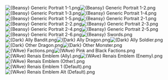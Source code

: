 ![{Beansy} Generic Portrait 1-1.png](https://raw.githubusercontent.com/Klokinator/FE-Repo/main/Item%20Icons/Special%20-%20Generic%20Minimugs/%7BBeansy%7D%20Generic%20Portrait%201-1.png "{Beansy} Generic Portrait 1-1.png")![{Beansy} Generic Portrait 1-2.png](https://raw.githubusercontent.com/Klokinator/FE-Repo/main/Item%20Icons/Special%20-%20Generic%20Minimugs/%7BBeansy%7D%20Generic%20Portrait%201-2.png "{Beansy} Generic Portrait 1-2.png")![{Beansy} Generic Portrait 1-3.png](https://raw.githubusercontent.com/Klokinator/FE-Repo/main/Item%20Icons/Special%20-%20Generic%20Minimugs/%7BBeansy%7D%20Generic%20Portrait%201-3.png "{Beansy} Generic Portrait 1-3.png")![{Beansy} Generic Portrait 1-4.png](https://raw.githubusercontent.com/Klokinator/FE-Repo/main/Item%20Icons/Special%20-%20Generic%20Minimugs/%7BBeansy%7D%20Generic%20Portrait%201-4.png "{Beansy} Generic Portrait 1-4.png")![{Beansy} Generic Portrait 1-5.png](https://raw.githubusercontent.com/Klokinator/FE-Repo/main/Item%20Icons/Special%20-%20Generic%20Minimugs/%7BBeansy%7D%20Generic%20Portrait%201-5.png "{Beansy} Generic Portrait 1-5.png")![{Beansy} Generic Portrait 2-1.png](https://raw.githubusercontent.com/Klokinator/FE-Repo/main/Item%20Icons/Special%20-%20Generic%20Minimugs/%7BBeansy%7D%20Generic%20Portrait%202-1.png "{Beansy} Generic Portrait 2-1.png")![{Beansy} Generic Portrait 2-2.png](https://raw.githubusercontent.com/Klokinator/FE-Repo/main/Item%20Icons/Special%20-%20Generic%20Minimugs/%7BBeansy%7D%20Generic%20Portrait%202-2.png "{Beansy} Generic Portrait 2-2.png")![{Beansy} Generic Portrait 2-3.png](https://raw.githubusercontent.com/Klokinator/FE-Repo/main/Item%20Icons/Special%20-%20Generic%20Minimugs/%7BBeansy%7D%20Generic%20Portrait%202-3.png "{Beansy} Generic Portrait 2-3.png")![{Beansy} Generic Portrait 2-4.png](https://raw.githubusercontent.com/Klokinator/FE-Repo/main/Item%20Icons/Special%20-%20Generic%20Minimugs/%7BBeansy%7D%20Generic%20Portrait%202-4.png "{Beansy} Generic Portrait 2-4.png")![{Beansy} Generic Portrait 2-5.png](https://raw.githubusercontent.com/Klokinator/FE-Repo/main/Item%20Icons/Special%20-%20Generic%20Minimugs/%7BBeansy%7D%20Generic%20Portrait%202-5.png "{Beansy} Generic Portrait 2-5.png")![{Beansy} Generic Portrait 2-6.png](https://raw.githubusercontent.com/Klokinator/FE-Repo/main/Item%20Icons/Special%20-%20Generic%20Minimugs/%7BBeansy%7D%20Generic%20Portrait%202-6.png "{Beansy} Generic Portrait 2-6.png")![{Beansy} Swords.png](https://raw.githubusercontent.com/Klokinator/FE-Repo/main/Item%20Icons/Special%20-%20Generic%20Minimugs/%7BBeansy%7D%20Swords.png "{Beansy} Swords.png")![{Dark} Ally Bandit.png](https://raw.githubusercontent.com/Klokinator/FE-Repo/main/Item%20Icons/Special%20-%20Generic%20Minimugs/%7BDark%7D%20Ally%20Bandit.png "{Dark} Ally Bandit.png")![{Dark} Ally Dragon.png](https://raw.githubusercontent.com/Klokinator/FE-Repo/main/Item%20Icons/Special%20-%20Generic%20Minimugs/%7BDark%7D%20Ally%20Dragon.png "{Dark} Ally Dragon.png")![{Dark} Ally Soldier.png](https://raw.githubusercontent.com/Klokinator/FE-Repo/main/Item%20Icons/Special%20-%20Generic%20Minimugs/%7BDark%7D%20Ally%20Soldier.png "{Dark} Ally Soldier.png")![{Dark} Other Dragon.png](https://raw.githubusercontent.com/Klokinator/FE-Repo/main/Item%20Icons/Special%20-%20Generic%20Minimugs/%7BDark%7D%20Other%20Dragon.png "{Dark} Other Dragon.png")![{Dark} Other Monster.png](https://raw.githubusercontent.com/Klokinator/FE-Repo/main/Item%20Icons/Special%20-%20Generic%20Minimugs/%7BDark%7D%20Other%20Monster.png "{Dark} Other Monster.png")![{WAve} Factions.png](https://raw.githubusercontent.com/Klokinator/FE-Repo/main/Item%20Icons/Special%20-%20Generic%20Minimugs/%7BWAve%7D%20Factions.png "{WAve} Factions.png")![{WAve} Pink and Black Factions.png](https://raw.githubusercontent.com/Klokinator/FE-Repo/main/Item%20Icons/Special%20-%20Generic%20Minimugs/%7BWAve%7D%20Pink%20and%20Black%20Factions.png "{WAve} Pink and Black Factions.png")![{WAve} Renais Emblem (Ally).png](https://raw.githubusercontent.com/Klokinator/FE-Repo/main/Item%20Icons/Special%20-%20Generic%20Minimugs/%7BWAve%7D%20Renais%20Emblem%20(Ally).png "{WAve} Renais Emblem (Ally).png")![{WAve} Renais Emblem (Enemy).png](https://raw.githubusercontent.com/Klokinator/FE-Repo/main/Item%20Icons/Special%20-%20Generic%20Minimugs/%7BWAve%7D%20Renais%20Emblem%20(Enemy).png "{WAve} Renais Emblem (Enemy).png")![{WAve} Renais Emblem (Other).png](https://raw.githubusercontent.com/Klokinator/FE-Repo/main/Item%20Icons/Special%20-%20Generic%20Minimugs/%7BWAve%7D%20Renais%20Emblem%20(Other).png "{WAve} Renais Emblem (Other).png")![{WAve} Renais Emblem 1 (Default).png](https://raw.githubusercontent.com/Klokinator/FE-Repo/main/Item%20Icons/Special%20-%20Generic%20Minimugs/%7BWAve%7D%20Renais%20Emblem%201%20(Default).png "{WAve} Renais Emblem 1 (Default).png")![{WAve} Renais Emblem Alt (Default).png](https://raw.githubusercontent.com/Klokinator/FE-Repo/main/Item%20Icons/Special%20-%20Generic%20Minimugs/%7BWAve%7D%20Renais%20Emblem%20Alt%20(Default).png "{WAve} Renais Emblem Alt (Default).png")